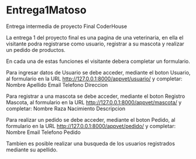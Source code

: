 # Entrega1Matoso
Entrega intermedia de proyecto Final CoderHouse

La entrega 1 del proyecto final es una pagina de una veterinaria, en ella el visitante podra registrarse como usuario, registrar a su mascota y realizar un pedido de productos.

En cada una de estas funciones el visitante debera completar un formulario.

Para ingresar datos de Usuario se debe acceder, mediante el boton Usuario, al formulario en la URL http://127.0.0.1:8000/appvet/usuario/ y completar:
Nombre
Apellido
Email
Telefono
Direccion

Para registrar a una mascota se debe acceder, mediante el boton Registro Mascota, al formulario en la URL http://127.0.0.1:8000/appvet/mascota/ y completar:
Nombre
Raza
Nacimiento
Descripcion

Para realizar un pedido se debe acceder, mediante el boton Pedido, al formulario en la URL http://127.0.0.1:8000/appvet/pedido/ y completar:
Nombre
Email
Telefono
Pedido

Tambien es posible realizar una busqueda de los usuarios registrados mediante su apellido.
